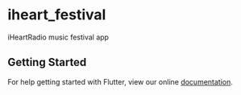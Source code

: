 # iheart_festival

iHeartRadio music festival app

## Getting Started

For help getting started with Flutter, view our online
[documentation](https://flutter.io/).
